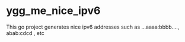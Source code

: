 # ygg_me_nice_ipv6
This go project generates nice ipv6 addresses such as ...aaaa:bbbb...., abab:cdcd , etc
